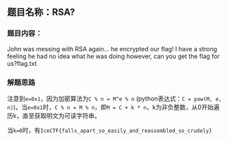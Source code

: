 ## 题目名称：RSA?

### 题目内容：

John was messing with RSA again... he encrypted our flag! I have a strong feeling he had no idea what he was doing however, can you get the flag for us?flag.txt

### 解题思路
注意到`e=0x1`，因为加密算法为`C % n = M^e % n` (python表达式：`C = pow(M, e, n)`)。当`e=0x1`时，`C % n = M % n`，即`M = C + k * n`，k为非负整数，从0开始遍历k，直至获取明文为可读字符串。

当`k=0`时，有`IceCTF{falls_apart_so_easily_and_reassembled_so_crudely}`